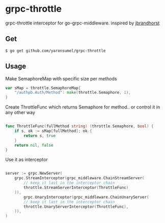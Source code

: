 # grpc-throttle
grpc-throttle interceptor for go-grpc-middleware. inspired by [jbrandhorst](https://jbrandhorst.com/post/go-semaphore/)

## Get

`$ go get github.com/yaronsumel/grpc-throttle`

## Usage

Make SemaphoreMap with specific size per methods

```go
var sMap = throttle.SemaphoreMap{
    "/authpb.Auth/Method": make(throttle.Semaphore, 1),
}
```

Create ThrottleFunc which returns Semaphore for method.. or control it in any other way
```go

func ThrottleFunc(fullMethod string) (throttle.Semaphore, bool) {
    if s, ok := sMap[fullMethod]; ok {
        return s, true
    }
    return nil, false
}

```

Use it as interceptor

```go

server := grpc.NewServer(
    grpc.StreamInterceptor(grpc_middleware.ChainStreamServer(
        // keep it last in the interceptor chain
        throttle.StreamServerInterceptor(ThrottleFunc)
    )),
        grpc.UnaryInterceptor(grpc_middleware.ChainUnaryServer(
        // keep it last in the interceptor chain
        throttle.UnaryServerInterceptor(ThrottleFunc),
    )),
)

```
